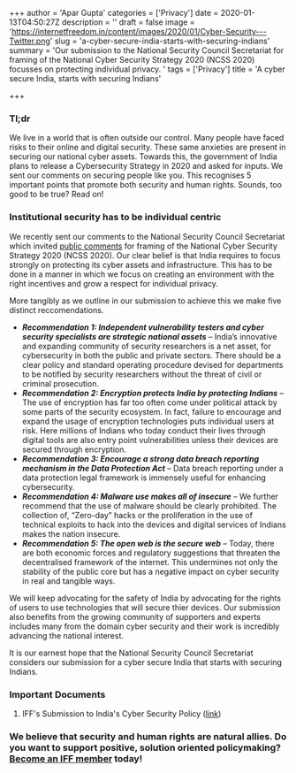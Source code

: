 +++
author = 'Apar Gupta'
categories = ['Privacy']
date = 2020-01-13T04:50:27Z
description = ''
draft = false
image = 'https://internetfreedom.in/content/images/2020/01/Cyber-Security---Twitter.png'
slug = 'a-cyber-secure-india-starts-with-securing-indians'
summary = 'Our submission to the National Security Council Secretariat for framing of the National Cyber Security Strategy 2020 (NCSS 2020) focusses on protecting individual privacy. '
tags = ['Privacy']
title = 'A cyber secure India, starts with securing Indians'

+++


### Tl;dr

We live in a world that is often outside our control. Many people have faced risks to their online and digital security. These same anxieties are present in securing our national cyber assets. Towards this, the government of India plans to release a Cybersecurity Strategy in 2020 and asked for inputs. We sent our comments on securing people like you. This recognises 5 important points that promote both security and human rights. Sounds, too good to be true? Read on!

### Institutional security has to be individual centric

We recently sent our comments to the National Security Council Secretariat which invited [public comments](https://ncss2020.nic.in) for framing of the National Cyber Security Strategy 2020 (NCSS 2020). Our clear belief is that India requires to focus strongly on protecting its cyber assets and infrastructure. This has to be done in a manner in which we focus on creating an environment with the right incentives and grow a respect for individual privacy.

More tangibly as we outline in our submission to achieve this we make five distinct reccomendations.

* ___Recommendation 1: Independent vulnerability testers and cyber security specialists are strategic national assets__ –_ India’s innovative and expanding community of security researchers is a net asset, for cybersecurity in both the public and private sectors. There should be a clear policy and standard operating procedure devised for departments to be notified by security researchers without the threat of civil or criminal prosecution.
* ___Recommendation 2: Encryption protects India by protecting Indians__ –_ The use of encryption has far too often come under political attack by some parts of the security ecosystem. In fact, failure to encourage and expand the usage of encryption technologies puts individual users at risk. Here millions of Indians who today conduct their lives through digital tools are also entry point vulnerabilities unless their devices are secured through encryption.
* ___Recommendation 3: Encourage a strong data breach reporting mechanism in the Data Protection Act__ –_ Data breach reporting under a data protection legal framework is immensely useful for enhancing cybersecurity.
* ___Recommendation 4: Malware use makes all of insecure__ –_ We further recommend that the use of malware should be clearly prohibited. The collection of, “Zero-day” hacks or the proliferation in the use of technical exploits to hack into the devices and digital services of Indians makes the nation insecure.
* ___Recommendation 5: The open web is the secure web__ –_ Today, there are both economic forces and regulatory suggestions that threaten the decentralised framework of the internet. This undermines not only the stability of the public core but has a negative impact on cyber security in real and tangible ways.

We will keep advocating for the safety of India by advocating for the rights of users to use technologies that will secure thier devices. Our submission also benefits from the growing community of supporters and experts includes many from the domain cyber security and their work is incredibly advancing the national interest.

It is our earnest hope that the National Security Council Secretariat considers our submission for a cyber secure India that starts with securing Indians.

### Important Documents

1. IFF's Submission to India's Cyber Security Policy ([link](https://drive.google.com/file/d/0B9LKE-1DkhtFR2pWUHhtSHpjRUJjc0ZNcGxMbl9acURDT1Nv/view?usp=sharing))

### We believe that security and human rights are natural allies. Do you want to support positive, solution oriented policymaking? [Become an IFF member](https://internetfreedom.in/donate/) today!


